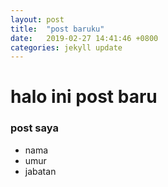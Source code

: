 ```yaml
---
layout: post
title:  "post baruku"
date:   2019-02-27 14:41:46 +0800
categories: jekyll update
---
```


# halo ini post baru

### post saya
- nama
- umur
- jabatan
